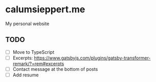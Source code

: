 # calumsieppert.me

My personal website

## TODO

-   [ ] Move to TypeScript
-   [ ] Excerpts: https://www.gatsbyjs.com/plugins/gatsby-transformer-remark/?=rem#excerpts
-   [ ] Contact message at the bottom of posts
-   [ ] Add resume
